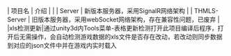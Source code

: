 |  项目名   | 介绍  |
|
| Server  | 新版本服务器，采用SignalR网络架构 |
| THMLS-Server  | 旧版本服务器，采用webSocket网络架构，存在兼容性问题，已废弃 |
|xls检测更新|通过unity3d内Tools菜单-表格更新检测打开此项目编译后程序，打开后无需操作，会自动检测游戏数据的xls文件是否存在改动，若改动则同步数据到对应的json文件中并在游戏内实时载入